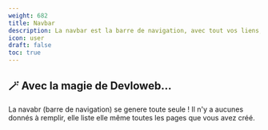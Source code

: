 ```yaml
---
weight: 682
title: Navbar
description: La navbar est la barre de navigation, avec tout vos liens, en haut de votre page
icon: user
draft: false
toc: true
---
```

## 🪄 Avec la magie de Devloweb...
La navabr (barre de navigation) se genere toute seule ! Il n'y a aucunes donnés à remplir, elle liste elle même toutes les pages que vous avez créé.